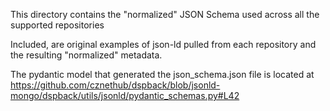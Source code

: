 
This directory contains the "normalized" JSON Schema used across all the supported repositories

Included, are original examples of json-ld pulled from each repository and the resulting "normalized" metadata.

The pydantic model that generated the json_schema.json file is located at https://github.com/cznethub/dspback/blob/jsonld-mongo/dspback/utils/jsonld/pydantic_schemas.py#L42
